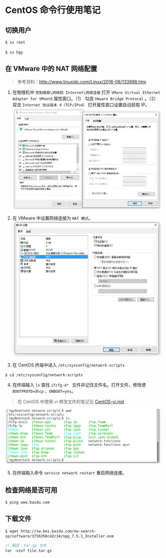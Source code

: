 # CentOS 命令行使用笔记
## 切换用户
```
$ su root

$ su hgy

```

## 在 VMware 中的 NAT 网络配置
> 参考资料：http://www.linuxidc.com/Linux/2016-08/133998.htm

1. 在物理机中 `控制面板\网络和 Internet\网络连接` 打开 `VMare Virtual Ethernet Adapter for VMnet8` 属性窗口。（1） 勾选 `Vmware Bridge Protocal` 。（2）双击 `Internet 协议版本 4（TCP/IPv4）` 打开属性窗口设置自动获取 IP。
![CentOS NAT 网络配置](./images/VMnet8-attr.png) 

2. 在 VMware 中设置网络连接为 `NAT 模式`。
![ VMware NAT 网络设置](./images/VMnet8-nat.png)

3. 在 CentOS 终端中进入 `/etc/sysconfig/network-scripts`
```
$ cd /etc/sysconfig/network-scripts
```

4. 在终端输入 `ls` 查找 `ifcfg-e* ` 文件并记住文件名。打开文件，修改使 `BOOTPROTO=dhcp` 、`ONBOOT=yes`。
> 在 CentOS 中使用 vi 修改文件的笔记见 [CentOS-vi.md](./CentOS-vi.md)

![ CentOS 网络设置](./images/CentOS-nat.png)

5. 在终端输入命令 ` service network restart ` 重启网络连接。


## 检查网络是否可用
```
$ ping www.baidu.com
```

## 下载文件
```
$ wget http://sw.bos.baidu.com/sw-search-sp/software/3756358c42c34/npp_7.5.1_Installer.exe
```

```c
// 解压 .tar.gz 文件
tar -xzvf file.tar.gz 
```
